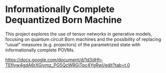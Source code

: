 # Informationally Complete Dequantized Born Machine
This project explores the use of tensor networks in generative models, focusing on quantum circuit Born machines and the possibility of replacing “usual” measures (e.g. projectors) of the parametrized state with informationally complete POVMs.

https://docs.google.com/document/d/1d3dHh-TEfIyw4gdA6rXGiymz_PG5QcWRGjTpc4YgRwI/edit?tab=t.0
